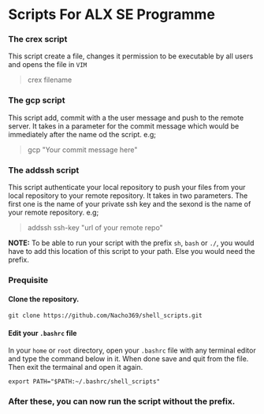 # Scripts For ALX SE Programme

### The **crex** script
This script create a file, changes it permission to be executable by all users and opens the file in `VIM`
> crex filename

### The **gcp** script
This script add, commit with a the user message and push to the remote server. It takes in a parameter for the commit message which would be immediately after the name od the script. e.g;
> gcp  "Your commit message here"

### The addssh script
This script authenticate your local repository to push your files from your local repository to your remote repository. It takes in two parameters. The first one is the name of your private ssh key and the sexond is the name of your remote repository. e.g;
> addssh  ssh-key  "url of your remote repo"

**NOTE:** To be able to run your script with the prefix `sh`, `bash` or `./`, you would have to add this location of this script to your path. Else you would need the prefix.

### Prequisite
#### Clone the repository.
```
git clone https://github.com/Nacho369/shell_scripts.git
```
#### Edit your `.bashrc` file

In your `home` or `root` directory, open your `.bashrc` file with any terminal editor and type the command below in it. When done save and quit from the file. Then exit the termainal and open it again.
```
export PATH="$PATH:~/.bashrc/shell_scripts"
```
### After these, you can now run the script without the prefix.
